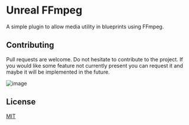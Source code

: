 # Unreal FFmpeg

A simple plugin to allow media utility in blueprints using FFmpeg.

## Contributing

Pull requests are welcome.
Do not hesitate to contribute to the project.
If you would like some feature not currently present you can request it and maybe it will be implemented in the future.

![image](https://github.com/AlePre2/Unreal-FFmpeg/assets/56503173/b01e984a-84ca-45a7-8f04-c4185c3570ae)

## License

[MIT](https://choosealicense.com/licenses/mit/)
